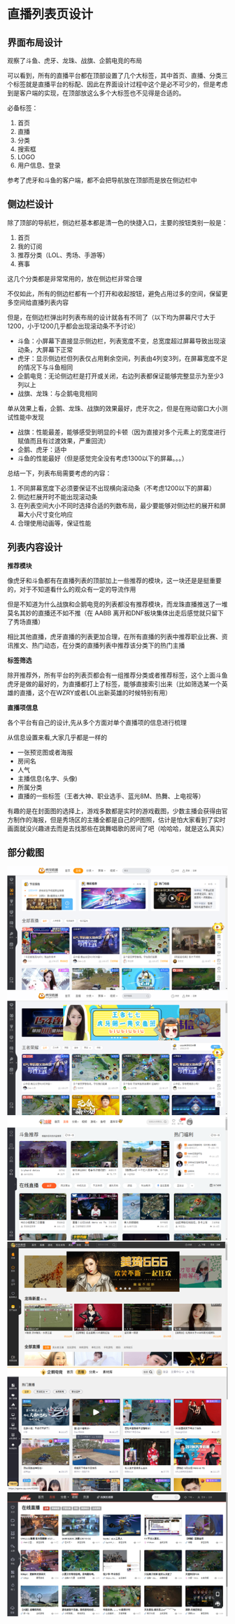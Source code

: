 # 直播列表页设计

## 界面布局设计

观察了斗鱼、虎牙、龙珠、战旗、企鹅电竞的布局

可以看到，所有的直播平台都在顶部设置了几个大标签，其中首页、直播、分类三个标签就是直播平台的标配、因此在界面设计过程中这个是必不可少的，但是考虑到是客户端的实现，在顶部放这么多个大标签也不见得是合适的。

必备标签：

1. 首页
2. 直播
3. 分类
4. 搜索框
5. LOGO
6. 用户信息、登录

参考了虎牙和斗鱼的客户端，都不会把导航放在顶部而是放在侧边栏中

## 侧边栏设计

除了顶部的导航栏，侧边栏基本都是清一色的快捷入口，主要的按钮类别一般是：

1. 首页
2. 我的订阅
3. 推荐分类（LOL、秀场、手游等）
4. 赛事

这几个分类都是非常常用的，放在侧边栏非常合理

不仅如此，所有的侧边栏都有一个打开和收起按钮，避免占用过多的空间，保留更多空间给直播列表内容

但是，在侧边栏弹出时列表布局的设计就各有不同了（以下均为屏幕尺寸大于1200，小于1200几乎都会出现滚动条不予讨论）

  - 斗鱼：小屏幕下直接显示侧边栏，列表宽度不变，总宽度超过屏幕导致出现滚动条，大屏幕下正常
  - 虎牙：显示侧边栏但列表仅占用剩余空间，列表由4列变3列，在屏幕宽度不足的情况下与斗鱼相同
  - 企鹅电竞：无论侧边栏是打开或关闭，右边列表都保证能够完整显示为至少3列以上
  - 战旗、龙珠：与企鹅电竞相同

单从效果上看，企鹅、龙珠、战旗的效果最好，虎牙次之，但是在拖动窗口大小测试性能中发现

- 战旗：性能最差，能够感受到明显的卡顿（因为直接对多个元素上的宽度进行赋值而且有过渡效果，严重回流）
- 企鹅、虎牙：适中
- 斗鱼的性能最好（但是感觉完全没有考虑1300以下的屏幕。。。）

总结一下，列表布局需要考虑的内容：

1. 不同屏幕宽度下必须要保证不出现横向滚动条（不考虑1200以下的屏幕）
2. 侧边栏展开时不能出现滚动条
3. 在列表空间大小不同时选择合适的列数布局，最少要能够对侧边栏的展开和屏幕大小尺寸变化响应
4. 合理使用动画等，保证性能

## 列表内容设计

**推荐模块**

像虎牙和斗鱼都有在直播列表的顶部加上一些推荐的模块，这一块还是是挺重要的，对于不知道看什么的观众有一定的导流作用

但是不知道为什么战旗和企鹅电竞的列表都没有推荐模块，而龙珠直播推送了一堆莫名其妙的直播还不如不推（在 AABB 离开和DNF板块集体出走后感觉就只留下了秀场直播）

相比其他直播，虎牙直播的列表更加合理，在所有直播的列表中推荐职业比赛、资讯推文、热门动态，在分类的直播列表中推荐该分类下的热门主播

**标签筛选**

除开推荐外，所有平台的列表页都会有一组推荐分类或者推荐标签，这个上面斗鱼虎牙是做的最好的，为直播都打上了标签，能够直接索引出来（比如筛选某一个英雄的直播，这个在WZRY或者LOL出新英雄的时候特别有用）

**直播项信息**

各个平台有自己的设计,先从多个方面对单个直播项的信息进行梳理

从信息设置来看,大家几乎都是一样的

- 一张预览图或者海报
- 房间名
- 人气
- 主播信息(名字、头像)
- 所属分类
- 直播的一些标签（王者大神、职业选手、蓝光8M、热舞、上电视等）

有趣的是在封面图的选择上，游戏多数都是实时的游戏截图，少数主播会获得由官方制作的海报，但是秀场区的主播全都是自己的P图照，估计是怕大家看到了实时画面就没兴趣进去而是去找那些在跳舞唱歌的房间了吧（哈哈哈，就是这么真实）

## 部分截图

![](./screenShot/huya1.png)
![](./screenShot/huya2.png)
![](./screenShot/douyu.png)
![](./screenShot/longzhu.png)
![](./screenShot/qier.png)
![](./screenShot/zhanqi.png)